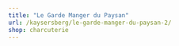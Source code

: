 ```yaml
---
title: "Le Garde Manger du Paysan"
url: /kaysersberg/le-garde-manger-du-paysan-2/
shop: charcuterie
---
```

